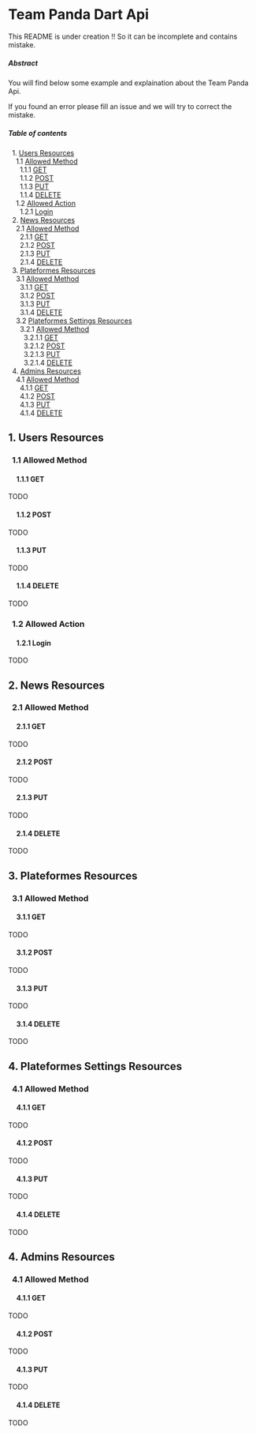 # Team Panda Dart Api

This README is under creation !! So it can be incomplete and contains mistake.

##### Abstract

You will find below some example and explaination about the Team Panda Api.

If you found an error please fill an issue and we will try to correct the mistake.

##### Table of contents

&nbsp; 1. [Users Resources](#usersresources)  
&nbsp;&nbsp;&nbsp; 1.1 [Allowed Method](#usersallowedmethod)  
&nbsp;&nbsp;&nbsp;&nbsp;&nbsp; 1.1.1 [GET](#usersgetmethod)  
&nbsp;&nbsp;&nbsp;&nbsp;&nbsp; 1.1.2 [POST](#userspostmethod)  
&nbsp;&nbsp;&nbsp;&nbsp;&nbsp; 1.1.3 [PUT](#usersputmethod)  
&nbsp;&nbsp;&nbsp;&nbsp;&nbsp; 1.1.4 [DELETE](#usersdeletemethod)  
&nbsp;&nbsp;&nbsp; 1.2 [Allowed Action](#usersallowedaction)  
&nbsp;&nbsp;&nbsp;&nbsp;&nbsp; 1.2.1 [Login](#usersloginaction)  
&nbsp; 2. [News Resources](#newsresources)  
&nbsp;&nbsp;&nbsp; 2.1 [Allowed Method](#newsallowedmethod)  
&nbsp;&nbsp;&nbsp;&nbsp;&nbsp; 2.1.1 [GET](#newsgetmethod)  
&nbsp;&nbsp;&nbsp;&nbsp;&nbsp; 2.1.2 [POST](#newspostmethod)  
&nbsp;&nbsp;&nbsp;&nbsp;&nbsp; 2.1.3 [PUT](#newsputmethod)  
&nbsp;&nbsp;&nbsp;&nbsp;&nbsp; 2.1.4 [DELETE](#newsdeletemethod)  
&nbsp; 3. [Plateformes Resources](#plateformesresources)  
&nbsp;&nbsp;&nbsp; 3.1 [Allowed Method](#plateformesallowedmethod)  
&nbsp;&nbsp;&nbsp;&nbsp;&nbsp; 3.1.1 [GET](#plateformesgetmethod)  
&nbsp;&nbsp;&nbsp;&nbsp;&nbsp; 3.1.2 [POST](#plateformespostmethod)  
&nbsp;&nbsp;&nbsp;&nbsp;&nbsp; 3.1.3 [PUT](#plateformesputmethod)  
&nbsp;&nbsp;&nbsp;&nbsp;&nbsp; 3.1.4 [DELETE](#plateformesdeletemethod)  
&nbsp;&nbsp;&nbsp; 3.2 [Plateformes Settings Resources](#plateformessettingsresources)  
&nbsp;&nbsp;&nbsp;&nbsp;&nbsp; 3.2.1 [Allowed Method](#plateformessettingsallowedmethod)  
&nbsp;&nbsp;&nbsp;&nbsp;&nbsp;&nbsp;&nbsp; 3.2.1.1 [GET](#plateformessettingsgetmethod)  
&nbsp;&nbsp;&nbsp;&nbsp;&nbsp;&nbsp;&nbsp; 3.2.1.2 [POST](#plateformessettingspostmethod)  
&nbsp;&nbsp;&nbsp;&nbsp;&nbsp;&nbsp;&nbsp; 3.2.1.3 [PUT](#plateformessettingsputmethod)  
&nbsp;&nbsp;&nbsp;&nbsp;&nbsp;&nbsp;&nbsp; 3.2.1.4 [DELETE](#plateformessettingsdeletemethod)  
&nbsp; 4. [Admins Resources](#adminsresources)  
&nbsp;&nbsp;&nbsp; 4.1 [Allowed Method](#adminsallowedmethod)  
&nbsp;&nbsp;&nbsp;&nbsp;&nbsp; 4.1.1 [GET](#adminsgetmethod)  
&nbsp;&nbsp;&nbsp;&nbsp;&nbsp; 4.1.2 [POST](#adminspostmethod)  
&nbsp;&nbsp;&nbsp;&nbsp;&nbsp; 4.1.3 [PUT](#adminsputmethod)  
&nbsp;&nbsp;&nbsp;&nbsp;&nbsp; 4.1.4 [DELETE](#adminsdeletemethod)  


## <a name="usersresources"></a> 1. Users Resources  

### &nbsp; <a name="usersallowedmethod"></a> 1.1 Allowed Method

#### &nbsp;&nbsp;&nbsp;&nbsp; <a name="usersgetmethod"></a> 1.1.1 GET

TODO

#### &nbsp;&nbsp;&nbsp;&nbsp; <a name="userspostmethod"></a> 1.1.2 POST

TODO

#### &nbsp;&nbsp;&nbsp;&nbsp; <a name="usersputmethod"></a> 1.1.3 PUT

TODO

#### &nbsp;&nbsp;&nbsp;&nbsp; <a name="usersdeletemethod"></a> 1.1.4 DELETE

TODO

### &nbsp; <a name="usersallowedaction"></a> 1.2 Allowed Action

#### &nbsp;&nbsp;&nbsp;&nbsp; <a name="usersloginaction"></a> 1.2.1 Login

TODO

## <a name="newsresources"></a> 2. News Resources  

### &nbsp; <a name="newsallowedmethod"></a> 2.1 Allowed Method

#### &nbsp;&nbsp;&nbsp;&nbsp; <a name="newsgetmethod"></a> 2.1.1 GET

TODO

#### &nbsp;&nbsp;&nbsp;&nbsp; <a name="newspostmethod"></a> 2.1.2 POST

TODO

#### &nbsp;&nbsp;&nbsp;&nbsp; <a name="newsputmethod"></a> 2.1.3 PUT

TODO

#### &nbsp;&nbsp;&nbsp;&nbsp; <a name="newsdeletemethod"></a> 2.1.4 DELETE

TODO

## <a name="plateformesresources"></a> 3. Plateformes Resources  

### &nbsp; <a name="plateformesallowedmethod"></a> 3.1 Allowed Method

#### &nbsp;&nbsp;&nbsp;&nbsp; <a name="plateformesgetmethod"></a> 3.1.1 GET

TODO

#### &nbsp;&nbsp;&nbsp;&nbsp; <a name="plateformespostmethod"></a> 3.1.2 POST

TODO

#### &nbsp;&nbsp;&nbsp;&nbsp; <a name="plateformesputmethod"></a> 3.1.3 PUT

TODO

#### &nbsp;&nbsp;&nbsp;&nbsp; <a name="plateformesdeletemethod"></a> 3.1.4 DELETE

TODO

## <a name="plateformessettingsresources"></a> 4. Plateformes Settings Resources

### &nbsp; <a name="plateformessettingsallowedmethod"></a> 4.1 Allowed Method

#### &nbsp;&nbsp;&nbsp;&nbsp; <a name="plateformessettingsgetmethod"></a> 4.1.1 GET

TODO

#### &nbsp;&nbsp;&nbsp;&nbsp; <a name="plateformessettingspostmethod"></a> 4.1.2 POST

TODO

#### &nbsp;&nbsp;&nbsp;&nbsp; <a name="plateformessettingsputmethod"></a> 4.1.3 PUT

TODO

#### &nbsp;&nbsp;&nbsp;&nbsp; <a name="plateformessettingsdeletemethod"></a> 4.1.4 DELETE

TODO

## <a name="adminsresources"></a> 4. Admins Resources  

### &nbsp; <a name="adminsallowedmethod"></a> 4.1 Allowed Method

#### &nbsp;&nbsp;&nbsp;&nbsp; <a name="adminsgetmethod"></a> 4.1.1 GET

TODO

#### &nbsp;&nbsp;&nbsp;&nbsp; <a name="adminspostmethod"></a> 4.1.2 POST

TODO

#### &nbsp;&nbsp;&nbsp;&nbsp; <a name="adminsputmethod"></a> 4.1.3 PUT

TODO

#### &nbsp;&nbsp;&nbsp;&nbsp; <a name="adminsdeletemethod"></a> 4.1.4 DELETE

TODO
